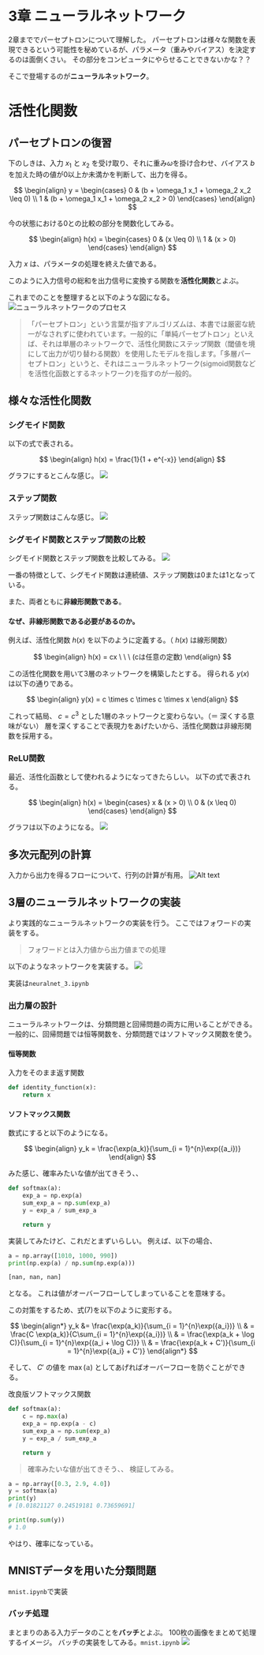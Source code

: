 # 3章 ニューラルネットワーク
2章まででパーセプトロンについて理解した。
パーセプトロンは様々な関数を表現できるという可能性を秘めているが、パラメータ（重みやバイアス）を決定するのは面倒くさい。
その部分をコンピュータにやらせることできないかな？？

そこで登場するのが**ニューラルネットワーク**。

# 活性化関数
## パーセプトロンの復習
下のしきは、入力 $x_1$ と $x_2$ を受け取り、それに重み$\omega$を掛け合わせ、バイアス $b$ を加えた時の値が0以上か未満かを判断して、出力を得る。

$$
\begin{align}
y = 
\begin{cases}
0 & (b + \omega_1 x_1 + \omega_2 x_2 \leq 0) \\
1 & (b + \omega_1 x_1 + \omega_2 x_2 > 0)
\end{cases}
\end{align}
$$

今の状態における0との比較の部分を関数化してみる。

$$
\begin{align}
h(x) = 
\begin{cases}
0 & (x \leq 0) \\
1 & (x > 0)
\end{cases}
\end{align}
$$

入力 $x$ は、パラメータの処理を終えた値である。

このように入力信号の総和を出力信号に変換する関数を**活性化関数**とよぶ。

これまでのことを整理すると以下のような図になる。
![ニューラルネットワークのプロセス](neural_process.png)

> 「パーセプトロン」という言葉が指すアルゴリズムは、本書では厳密な統一がなされずに使われています。一般的に「単純パーセプトロン」といえば、それは単層のネットワークで、活性化関数にステップ関数（閾値を境にして出力が切り替わる関数）を使用したモデルを指します。「多層パーセプトロン」というと、それはニューラルネットワーク(sigmoid関数などを活性化函数とするネットワーク)を指すのが一般的。

## 様々な活性化関数
### シグモイド関数
以下の式で表される。

$$
\begin{align}
h(x) = \frac{1}{1 + e^{-x}}
\end{align}
$$

グラフにするとこんな感じ。
![](sigmoid.png)

### ステップ関数
ステップ関数はこんな感じ。
![](step.png)

### シグモイド関数とステップ関数の比較
シグモイド関数とステップ関数を比較してみる。
![](sig_step.png)

一番の特徴として、シグモイド関数は連続値、ステップ関数は0または1となっている。

また、両者ともに**非線形関数である**。
#### なぜ、非線形関数である必要があるのか。
例えば、活性化関数 $h(x)$ を以下のように定義する。（ $h(x)$ は線形関数）

$$
\begin{align}
h(x) = cx \ \ \  (cは任意の定数)
\end{align}
$$

この活性化関数を用いて3層のネットワークを構築したとする。
得られる $y(x)$ は以下の通りである。

$$
\begin{align}
y(x) = c \times c \times c \times x
\end{align}
$$

これって結局、 $c = c^3$ とした1層のネットワークと変わらない。（＝ 深くする意味がない）
層を深くすることで表現力をあげたいから、活性化関数は非線形関数を採用する。

### ReLU関数
最近、活性化函数として使われるようになってきたらしい。
以下の式で表される。

$$
\begin{align}
h(x) = 
\begin{cases}
x & (x > 0) \\
0 & (x \leq 0)
\end{cases}
\end{align}
$$

グラフは以下のようになる。
![](relu.png)

## 多次元配列の計算
入力から出力を得るフローについて、行列の計算が有用。
![Alt text](array.png)

## 3層のニューラルネットワークの実装
より実践的なニューラルネットワークの実装を行う。
ここではフォワードの実装をする。
> フォワードとは入力値から出力値までの処理

以下のようなネットワークを実装する。
![](neural3.png)

実装は`neuralnet_3.ipynb`

### 出力層の設計
ニューラルネットワークは、分類問題と回帰問題の両方に用いることができる。
一般的に、回帰問題では恒等関数を、分類問題ではソフトマックス関数を使う。
#### 恒等関数
入力をそのまま返す関数
```python
def identity_function(x):
    return x
```

#### ソフトマックス関数
数式にすると以下のようになる。

$$
\begin{align}
y_k = \frac{\exp(a_k)}{\sum_{i = 1}^{n}\exp({a_i})}
\end{align}
$$

みた感じ、確率みたいな値が出てきそう、、
```python
def softmax(a):
    exp_a = np.exp(a)
    sum_exp_a = np.sum(exp_a)
    y = exp_a / sum_exp_a

    return y
```
実装してみたけど、これだとまずいらしい。
例えば、以下の場合、
```python
a = np.array([1010, 1000, 990])
print(np.exp(a) / np.sum(np.exp(a)))
```
```python
[nan, nan, nan]
```
となる。
これは値がオーバーフローしてしまっていることを意味する。

この対策をするため、式(7)を以下のように変形する。

$$
\begin{align*}
y_k &= \frac{\exp(a_k)}{\sum_{i = 1}^{n}\exp({a_i})} \\
& = \frac{C \exp(a_k)}{C\sum_{i = 1}^{n}\exp({a_i})} \\
& =  \frac{\exp(a_k + \log C)}{\sum_{i = 1}^{n}\exp{(a_i + \log C)}} \\
& = \frac{\exp(a_k + C')}{\sum_{i = 1}^{n}\exp({a_i} + C')}
\end{align*}
$$

そして、 $C'$ の値を $\max(\mathbb{a})$ としてあげればオーバーフローを防ぐことができる。

改良版ソフトマックス関数
```python
def softmax(a):
    c = np.max(a)
    exp_a = np.exp(a - c)
    sum_exp_a = np.sum(exp_a)
    y = exp_a / sum_exp_a

    return y
```

>確率みたいな値が出てきそう、、
検証してみる。
```python
a = np.array([0.3, 2.9, 4.0])
y = softmax(a)
print(y)
# [0.01821127 0.24519181 0.73659691]

print(np.sum(y))
# 1.0
```
やはり、確率になっている。

## MNISTデータを用いた分類問題
`mnist.ipynb`で実装

### バッチ処理
まとまりのある入力データのことを**バッチ**とよぶ。
100枚の画像をまとめて処理するイメージ。
バッチの実装をしてみる。`mnist.ipynb`
![](batch.jpeg)
